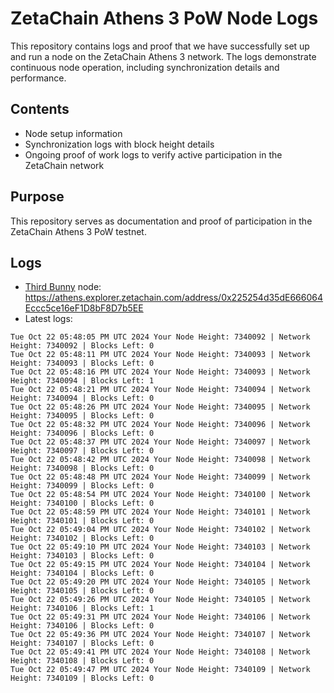 # ZetaChain Athens 3 PoW Node Logs
This repository contains logs and proof that we have successfully set up and run a node on the ZetaChain Athens 3 network. The logs demonstrate continuous node operation, including synchronization details and performance.

## Contents
- Node setup information
- Synchronization logs with block height details
- Ongoing proof of work logs to verify active participation in the ZetaChain network

## Purpose
This repository serves as documentation and proof of participation in the ZetaChain Athens 3 PoW testnet.

## Logs

- [Third Bunny](https://thirdbunny.xyz/) node: https://athens.explorer.zetachain.com/address/0x225254d35dE666064Eccc5ce16eF1D8bF8D7b5EE
- Latest logs:
```
Tue Oct 22 05:48:05 PM UTC 2024 Your Node Height: 7340092 | Network Height: 7340092 | Blocks Left: 0
Tue Oct 22 05:48:11 PM UTC 2024 Your Node Height: 7340093 | Network Height: 7340093 | Blocks Left: 0
Tue Oct 22 05:48:16 PM UTC 2024 Your Node Height: 7340093 | Network Height: 7340094 | Blocks Left: 1
Tue Oct 22 05:48:21 PM UTC 2024 Your Node Height: 7340094 | Network Height: 7340094 | Blocks Left: 0
Tue Oct 22 05:48:26 PM UTC 2024 Your Node Height: 7340095 | Network Height: 7340095 | Blocks Left: 0
Tue Oct 22 05:48:32 PM UTC 2024 Your Node Height: 7340096 | Network Height: 7340096 | Blocks Left: 0
Tue Oct 22 05:48:37 PM UTC 2024 Your Node Height: 7340097 | Network Height: 7340097 | Blocks Left: 0
Tue Oct 22 05:48:42 PM UTC 2024 Your Node Height: 7340098 | Network Height: 7340098 | Blocks Left: 0
Tue Oct 22 05:48:48 PM UTC 2024 Your Node Height: 7340099 | Network Height: 7340099 | Blocks Left: 0
Tue Oct 22 05:48:54 PM UTC 2024 Your Node Height: 7340100 | Network Height: 7340100 | Blocks Left: 0
Tue Oct 22 05:48:59 PM UTC 2024 Your Node Height: 7340101 | Network Height: 7340101 | Blocks Left: 0
Tue Oct 22 05:49:04 PM UTC 2024 Your Node Height: 7340102 | Network Height: 7340102 | Blocks Left: 0
Tue Oct 22 05:49:10 PM UTC 2024 Your Node Height: 7340103 | Network Height: 7340103 | Blocks Left: 0
Tue Oct 22 05:49:15 PM UTC 2024 Your Node Height: 7340104 | Network Height: 7340104 | Blocks Left: 0
Tue Oct 22 05:49:20 PM UTC 2024 Your Node Height: 7340105 | Network Height: 7340105 | Blocks Left: 0
Tue Oct 22 05:49:26 PM UTC 2024 Your Node Height: 7340105 | Network Height: 7340106 | Blocks Left: 1
Tue Oct 22 05:49:31 PM UTC 2024 Your Node Height: 7340106 | Network Height: 7340106 | Blocks Left: 0
Tue Oct 22 05:49:36 PM UTC 2024 Your Node Height: 7340107 | Network Height: 7340107 | Blocks Left: 0
Tue Oct 22 05:49:41 PM UTC 2024 Your Node Height: 7340108 | Network Height: 7340108 | Blocks Left: 0
Tue Oct 22 05:49:47 PM UTC 2024 Your Node Height: 7340109 | Network Height: 7340109 | Blocks Left: 0
```
